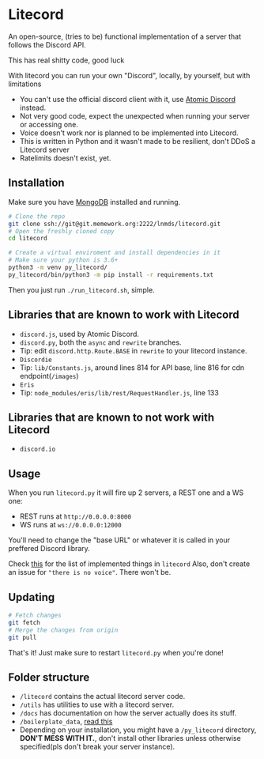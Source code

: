 # Litecord
An open-source, (tries to be) functional implementation of a server that follows
the Discord API.

This has real shitty code, good luck

With litecord you can run your own "Discord", locally, by yourself, but with limitations
 * You can't use the official discord client with it, use [Atomic Discord](https://git.memework.org/heatingdevice/atomic-discord) instead.
 * Not very good code, expect the unexpected when running your server or accessing one.
 * Voice doesn't work nor is planned to be implemented into Litecord.
 * This is written in Python and it wasn't made to be resilient, don't DDoS a Litecord server
 * Ratelimits doesn't exist, yet.

## Installation

Make sure you have [MongoDB](https://www.mongodb.com/) installed and running.

```bash
# Clone the repo
git clone ssh://git@git.memework.org:2222/lnmds/litecord.git
# Open the freshly cloned copy
cd litecord

# Create a virtual enviroment and install dependencies in it
# Make sure your python is 3.6+
python3 -m venv py_litecord/
py_litecord/bin/python3 -m pip install -r requirements.txt
```

Then you just run `./run_litecord.sh`, simple.

## Libraries that are known to work with Litecord
 - `discord.js`, used by Atomic Discord.
 - `discord.py`, both the `async` and `rewrite` branches.
  - Tip: edit `discord.http.Route.BASE` in `rewrite` to your litecord instance.
 - `Discordie`
  - Tip: `lib/Constants.js`, around lines 814 for API base,
    line 816 for cdn endpoint(`/images`)
 - `Eris`
  - Tip: `node_modules/eris/lib/rest/RequestHandler.js`, line 133

## Libraries that are known to not work with Litecord
 - `discord.io`

## Usage
When you run `litecord.py` it will fire up 2 servers, a REST one and a WS one:
 * REST runs at `http://0.0.0.0:8000`
 * WS runs at `ws://0.0.0.0:12000`

You'll need to change the "base URL" or whatever it is called in your preffered Discord library.

Check [this](https://git.memework.org/lnmds/litecord/issues/2) for the list of implemented things in `litecord`
Also, don't create an issue for `"there is no voice"`. There won't be.

## Updating
```bash
# Fetch changes
git fetch
# Merge the changes from origin
git pull
```
That's it! Just make sure to restart `litecord.py` when you're done!

## Folder structure
 * `/litecord` contains the actual litecord server code.
 * `/utils` has utilities to use with a litecord server.
 * `/docs` has documentation on how the server actually does its stuff.
 * `/boilerplate_data`, [read this](https://git.memework.org/lnmds/litecord/src/master/boilerplate_data/README.md)
 * Depending on your installation, you might have a `/py_litecord` directory,
 **DON'T MESS WITH IT.**, don't install other libraries unless otherwise specified(pls don't break your server instance).
